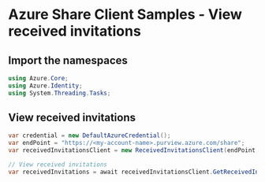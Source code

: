 # Azure Share Client Samples - View received invitations

## Import the namespaces

```C# Snippet:Azure_Analytics_Purview_Share_Samples_05_Namespaces
using Azure.Core;
using Azure.Identity;
using System.Threading.Tasks;
```

## View received invitations

```C# Snippet:Azure_Analytics_Purview_Share_Samples_ViewReceivedInvitations
var credential = new DefaultAzureCredential();
var endPoint = "https://<my-account-name>.purview.azure.com/share";
var receivedInvitationsClient = new ReceivedInvitationsClient(endPoint, credential);

// View received invitations
var receivedInvitations = await receivedInvitationsClient.GetReceivedInvitationsAsync().ToEnumerableAsync();
```